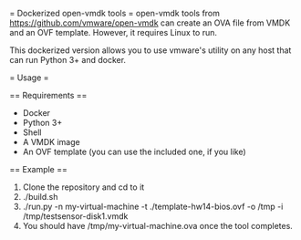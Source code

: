 = Dockerized open-vmdk tools =
open-vmdk tools from https://github.com/vmware/open-vmdk can create an OVA file from VMDK and an OVF template.
However, it requires Linux to run.

This dockerized version allows you to use vmware's utility on any host that can run Python 3+ and docker.

= Usage =

== Requirements ==
* Docker
* Python 3+
* Shell
* A VMDK image
* An OVF template (you can use the included one, if you like)

== Example ==

1. Clone the repository and cd to it
2. ./build.sh
3. ./run.py -n my-virtual-machine -t ./template-hw14-bios.ovf -o /tmp -i /tmp/testsensor-disk1.vmdk
4. You should have /tmp/my-virtual-machine.ova once the tool completes.
